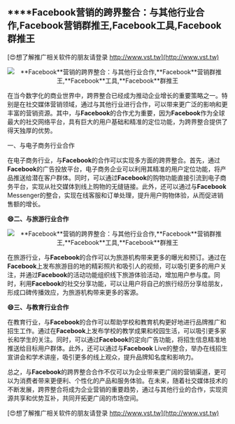 ## ****Facebook**营销的跨界整合：与其他行业合作,**Facebook**营销群推王,**Facebook**工具,**Facebook**群推王**

[😍想了解推广相关软件的朋友请登录 http://www.vst.tw](http://www.vst.tw)

 <center><img src="https://vst.tw/MP4/tuiguang/png/3.png" alt="**Facebook**营销的跨界整合：与其他行业合作,**Facebook**营销群推王,**Facebook**工具,**Facebook**群推王"></center>

在当今数字化的商业世界中，跨界整合已经成为推动企业增长的重要策略之一。特别是在社交媒体营销领域，通过与其他行业进行合作，可以带来更广泛的影响和更丰富的营销资源。其中，与**Facebook**的合作尤为重要，因为**Facebook**作为全球最大的社交网络平台，具有巨大的用户基础和精准的定位功能，为跨界整合提供了得天独厚的优势。

一、与电子商务行业合作

在电子商务行业，与**Facebook**的合作可以实现多方面的跨界整合。首先，通过**Facebook**的广告投放平台，电子商务企业可以利用其精准的用户定位功能，将产品推送给潜在客户群体。同时，可以通过**Facebook**的购物功能直接引流到电子商务平台，实现从社交媒体到线上购物的无缝链接。此外，还可以通过与**Facebook** Messenger的整合，实现在线客服和订单处理，提升用户购物体验，从而促进销售额的增长。

**😄二、与旅游行业合作**

 <center><img src="https://vst.tw/MP4/tuiguang/png/7.png" alt="**Facebook**营销的跨界整合：与其他行业合作,**Facebook**营销群推王,**Facebook**工具,**Facebook**群推王"></center>

在旅游行业，与**Facebook**的合作可以为旅游机构带来更多的曝光和预订。通过在**Facebook**上发布旅游目的地的精彩照片和吸引人的视频，可以吸引更多的用户关注，并通过**Facebook**的活动功能组织线下旅游体验活动，增加用户参与度。同时，利用**Facebook**的社交分享功能，可以让用户将自己的旅行经历分享给朋友，形成口碑传播效应，为旅游机构带来更多的客源。

**😄三、与教育行业合作**

在教育行业，与**Facebook**的合作可以帮助学校和教育机构更好地进行品牌推广和招生工作。通过在**Facebook**上发布学校的教学成果和校园生活，可以吸引更多家长和学生的关注。同时，可以通过**Facebook**的定向广告功能，将招生信息精准地推送给目标用户群体。此外，还可以通过与**Facebook** Live的整合，举办在线招生宣讲会和学术讲座，吸引更多的线上观众，提升品牌知名度和影响力。

总之，与**Facebook**的跨界整合合作不仅可以为企业带来更广阔的营销渠道，更可以为消费者带来更便利、个性化的产品和服务体验。在未来，随着社交媒体技术的不断发展，跨界整合将成为企业营销的重要趋势，通过与其他行业的合作，实现资源共享和优势互补，共同开拓更广阔的市场空间。

[😍想了解推广相关软件的朋友请登录 http://www.vst.tw](http://www.vst.tw)




